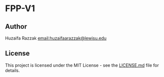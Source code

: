 # FPP-V1

## Author
Huzaifa Razzak [email:huzaifaarazzak@lewisu.edu](mailto:huzaifaarazzak@lewisu.edu)

## License
This project is licensed under the MIT License - see the [LICENSE.md](LICENSE) file for details.

